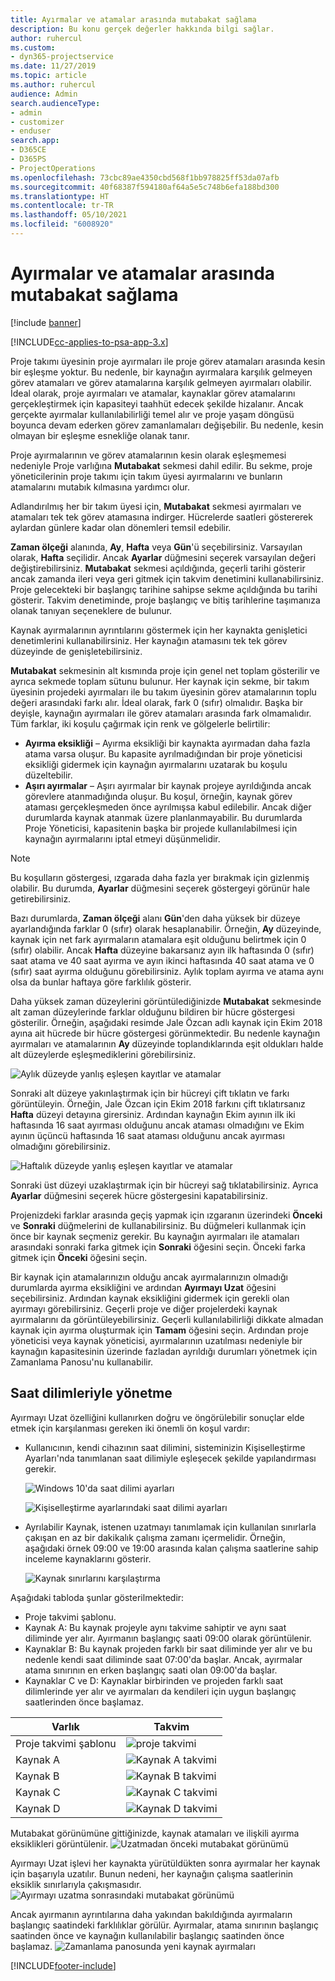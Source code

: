 ```yaml
---
title: Ayırmalar ve atamalar arasında mutabakat sağlama
description: Bu konu gerçek değerler hakkında bilgi sağlar.
author: ruhercul
ms.custom:
- dyn365-projectservice
ms.date: 11/27/2019
ms.topic: article
ms.author: ruhercul
audience: Admin
search.audienceType:
- admin
- customizer
- enduser
search.app:
- D365CE
- D365PS
- ProjectOperations
ms.openlocfilehash: 73cbc89ae4350cbd568f1bb978825ff53da07afb
ms.sourcegitcommit: 40f68387f594180af64a5e5c748b6efa188bd300
ms.translationtype: HT
ms.contentlocale: tr-TR
ms.lasthandoff: 05/10/2021
ms.locfileid: "6008920"
---
```

# <a name="reconcile-bookings-and-assignments"></a>Ayırmalar ve atamalar arasında mutabakat sağlama

[!include [banner](../includes/psa-now-project-operations.md)]

[!INCLUDE[cc-applies-to-psa-app-3.x](../includes/cc-applies-to-psa-app-3x.md)]

Proje takımı üyesinin proje ayırmaları ile proje görev atamaları arasında kesin bir eşleşme yoktur. Bu nedenle, bir kaynağın ayırmalara karşılık gelmeyen görev atamaları ve görev atamalarına karşılık gelmeyen ayırmaları olabilir. İdeal olarak, proje ayırmaları ve atamalar, kaynaklar görev atamalarını gerçekleştirmek için kapasiteyi taahhüt edecek şekilde hizalanır. Ancak gerçekte ayırmalar kullanılabilirliği temel alır ve proje yaşam döngüsü boyunca devam ederken görev zamanlamaları değişebilir. Bu nedenle, kesin olmayan bir eşleşme esnekliğe olanak tanır.

Proje ayırmalarının ve görev atamalarının kesin olarak eşleşmemesi nedeniyle Proje varlığına **Mutabakat** sekmesi dahil edilir. Bu sekme, proje yöneticilerinin proje takımı için takım üyesi ayırmalarını ve bunların atamalarını mutabık kılmasına yardımcı olur.

Adlandırılmış her bir takım üyesi için, **Mutabakat** sekmesi ayırmaları ve atamaları tek tek görev atamasına indirger. Hücrelerde saatleri göstererek aylardan günlere kadar olan dönemleri temsil edebilir.

**Zaman ölçeği** alanında, **Ay**, **Hafta** veya **Gün**'ü seçebilirsiniz. Varsayılan olarak, **Hafta** seçilidir. Ancak **Ayarlar** düğmesini seçerek varsayılan değeri değiştirebilirsiniz. **Mutabakat** sekmesi açıldığında, geçerli tarihi gösterir ancak zamanda ileri veya geri gitmek için takvim denetimini kullanabilirsiniz. Proje gelecekteki bir başlangıç tarihine sahipse sekme açıldığında bu tarihi gösterir. Takvim denetiminde, proje başlangıç ve bitiş tarihlerine taşımanıza olanak tanıyan seçeneklere de bulunur.

Kaynak ayırmalarının ayrıntılarını göstermek için her kaynakta genişletici denetimlerini kullanabilirsiniz. Her kaynağın atamasını tek tek görev düzeyinde de genişletebilirsiniz.

**Mutabakat** sekmesinin alt kısmında proje için genel net toplam gösterilir ve ayrıca sekmede toplam sütunu bulunur. Her kaynak için sekme, bir takım üyesinin projedeki ayırmaları ile bu takım üyesinin görev atamalarının toplu değeri arasındaki farkı alır. İdeal olarak, fark 0 (sıfır) olmalıdır. Başka bir deyişle, kaynağın ayırmaları ile görev atamaları arasında fark olmamalıdır. Tüm farklar, iki koşulu çağırmak için renk ve gölgelerle belirtilir:

- **Ayırma eksikliği** – Ayırma eksikliği bir kaynakta ayırmadan daha fazla atama varsa oluşur. Bu kapasite ayrılmadığından bir proje yöneticisi eksikliği gidermek için kaynağın ayırmalarını uzatarak bu koşulu düzeltebilir.
- **Aşırı ayırmalar** – Aşırı ayırmalar bir kaynak projeye ayrıldığında ancak görevlere atanmadığında oluşur. Bu koşul, örneğin, kaynak görev ataması gerçekleşmeden önce ayrılmışsa kabul edilebilir. Ancak diğer durumlarda kaynak atanmak üzere planlanmayabilir. Bu durumlarda Proje Yöneticisi, kapasitenin başka bir projede kullanılabilmesi için kaynağın ayırmalarını iptal etmeyi düşünmelidir.

> [!NOTE]
> Bu koşulların göstergesi, ızgarada daha fazla yer bırakmak için gizlenmiş olabilir. Bu durumda, **Ayarlar** düğmesini seçerek göstergeyi görünür hale getirebilirsiniz.

Bazı durumlarda, **Zaman ölçeği** alanı **Gün**'den daha yüksek bir düzeye ayarlandığında farklar 0 (sıfır) olarak hesaplanabilir. Örneğin, **Ay** düzeyinde, kaynak için net fark ayırmaların atamalara eşit olduğunu belirtmek için 0 (sıfır) olabilir. Ancak **Hafta** düzeyine bakarsanız ayın ilk haftasında 0 (sıfır) saat atama ve 40 saat ayırma ve ayın ikinci haftasında 40 saat atama ve 0 (sıfır) saat ayırma olduğunu görebilirsiniz. Aylık toplam ayırma ve atama aynı olsa da bunlar haftaya göre farklılık gösterir.

Daha yüksek zaman düzeylerini görüntülediğinizde **Mutabakat** sekmesinde alt zaman düzeylerinde farklar olduğunu bildiren bir hücre göstergesi gösterilir. Örneğin, aşağıdaki resimde Jale Özcan adlı kaynak için Ekim 2018 ayına ait hücrede bir hücre göstergesi görünmektedir. Bu nedenle kaynağın ayırmaları ve atamalarının **Ay** düzeyinde toplandıklarında eşit oldukları halde alt düzeylerde eşleşmediklerini görebilirsiniz.

![Aylık düzeyde yanlış eşleşen kayıtlar ve atamalar](media/reconcile-assignments-01.JPG)

Sonraki alt düzeye yakınlaştırmak için bir hücreyi çift tıklatın ve farkı görüntüleyin. Örneğin, Jale Özcan için Ekim 2018 farkını çift tıklatırsanız **Hafta** düzeyi detayına girersiniz. Ardından kaynağın Ekim ayının ilk iki haftasında 16 saat ayırması olduğunu ancak ataması olmadığını ve Ekim ayının üçüncü haftasında 16 saat ataması olduğunu ancak ayırması olmadığını görebilirsiniz.

![Haftalık düzeyde yanlış eşleşen kayıtlar ve atamalar](media/reconcile-assignments-02.JPG)

Sonraki üst düzeyi uzaklaştırmak için bir hücreyi sağ tıklatabilirsiniz. Ayrıca **Ayarlar** düğmesini seçerek hücre göstergesini kapatabilirsiniz. 

Projenizdeki farklar arasında geçiş yapmak için ızgaranın üzerindeki **Önceki** ve **Sonraki** düğmelerini de kullanabilirsiniz. Bu düğmeleri kullanmak için önce bir kaynak seçmeniz gerekir. Bu kaynağın ayırmaları ile atamaları arasındaki sonraki farka gitmek için **Sonraki** öğesini seçin. Önceki farka gitmek için **Önceki** öğesini seçin.

Bir kaynak için atamalarınızın olduğu ancak ayırmalarınızın olmadığı durumlarda ayırma eksikliğini ve ardından **Ayırmayı Uzat** öğesini seçebilirsiniz. Ardından kaynak eksikliğini gidermek için gerekli olan ayırmayı görebilirsiniz. Geçerli proje ve diğer projelerdeki kaynak ayırmalarını da görüntüleyebilirsiniz. Geçerli kullanılabilirliği dikkate almadan kaynak için ayırma oluşturmak için **Tamam** öğesini seçin. Ardından proje yöneticisi veya kaynak yöneticisi, ayırmalarının uzatılması nedeniyle bir kaynağın kapasitesinin üzerinde fazladan ayrıldığı durumları yönetmek için Zamanlama Panosu'nu kullanabilir.

## <a name="managing-with-time-zones"></a>Saat dilimleriyle yönetme
Ayırmayı Uzat özelliğini kullanırken doğru ve öngörülebilir sonuçlar elde etmek için karşılanması gereken iki önemli ön koşul vardır:  

- Kullanıcının, kendi cihazının saat dilimini, sisteminizin Kişiselleştirme Ayarları'nda tanımlanan saat dilimiyle eşleşecek şekilde yapılandırması gerekir.
 
  ![Windows 10'da saat dilimi ayarları](media/reconcile-assignments-03.png)

  ![Kişiselleştirme ayarlarındaki saat dilimi ayarları](media/reconcile-assignments-04.png)
 
- Ayrılabilir Kaynak, istenen uzatmayı tanımlamak için kullanılan sınırlarla çakışan en az bir dakikalık çalışma zamanı içermelidir. Örneğin, aşağıdaki örnek 09:00 ve 19:00 arasında kalan çalışma saatlerine sahip inceleme kaynaklarını gösterir. 

  ![Kaynak sınırlarını karşılaştırma](media/reconcile-assignments-05.png)

Aşağıdaki tabloda şunlar gösterilmektedir:

- Proje takvimi şablonu.
- Kaynak A: Bu kaynak projeyle aynı takvime sahiptir ve aynı saat diliminde yer alır. Ayırmanın başlangıç saati 09:00 olarak görüntülenir.
- Kaynaklar B: Bu kaynak projeden farklı bir saat diliminde yer alır ve bu nedenle kendi saat diliminde saat 07:00'da başlar. Ancak, ayırmalar atama sınırının en erken başlangıç saati olan 09:00'da başlar.
- Kaynaklar C ve D: Kaynaklar birbirinden ve projeden farklı saat dilimlerinde yer alır ve ayırmaları da kendileri için uygun başlangıç saatlerinden önce başlamaz.

|Varlık  |Takvim  |
|-|-|
|Proje takvimi şablonu   | ![proje takvimi](media/reconcile-assignments-06.png) |
|Kaynak A  | ![Kaynak A takvimi](media/reconcile-assignments-06.png) |
|Kaynak B  |  ![Kaynak B takvimi](media/reconcile-assignments-07.png) |
|Kaynak C  |  ![Kaynak C takvimi](media/reconcile-assignments-08.png) |
|Kaynak D  | ![Kaynak D takvimi](media/reconcile-assignments-09.png)  |
 
Mutabakat görünümüne gittiğinizde, kaynak atamaları ve ilişkili ayırma eksiklikleri görüntülenir.
 ![Uzatmadan önceki mutabakat görünümü](media/reconcile-assignments-10.png)

Ayırmayı Uzat işlevi her kaynakta yürütüldükten sonra ayırmalar her kaynak için başarıyla uzatılır. Bunun nedeni, her kaynağın çalışma saatlerinin eksiklik sınırlarıyla çakışmasıdır.
 ![Ayırmayı uzatma sonrasındaki mutabakat görünümü](media/reconcile-assignments-11.png) 

Ancak ayırmanın ayrıntılarına daha yakından bakıldığında ayırmaların başlangıç saatindeki farklılıklar görülür. Ayırmalar, atama sınırının başlangıç saatinden önce ve kaynağın kullanılabilir başlangıç saatinden önce başlamaz.
 ![Zamanlama panosunda yeni kaynak ayırmaları](media/reconcile-assignments-12.png)


[!INCLUDE[footer-include](../includes/footer-banner.md)]